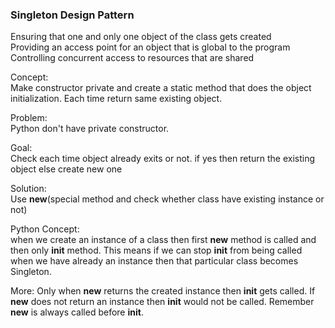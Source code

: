 <h3>Singleton Design Pattern</h3>

<dt>Ensuring that one and only one object of the class gets created</dt>
<dt>Providing an access point for an object that is global to the program</dt>
<dt>Controlling concurrent access to resources that are shared</dt>

Concept:<br> Make constructor private and create a static method that does the object initialization. Each time return same existing object.

Problem: <br>Python don't have private constructor.

Goal: <br>Check each time object already exits or not. if yes then return the existing object else create new one

Solution:<br> Use __new__(special method and check whether class have existing instance or not)


Python Concept:<br> when we create an instance of a class then first __new__ method is called and then only __init__ method. This means if we can stop __init__ from being called when we have already an instance then that particular class becomes Singleton. 


More:
Only when __new__ returns the created instance then __init__ gets called. If __new__ does not return an instance then __init__ would not be called. Remember __new__ is always called before __init__.
